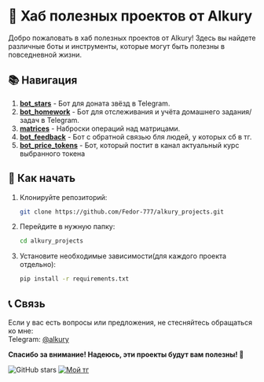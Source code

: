 # 🌟 Хаб полезных проектов от Alkury

Добро пожаловать в хаб полезных проектов от Alkury! Здесь вы найдете различные боты и инструменты, которые могут быть полезны в повседневной жизни.

## 📚 Навигация

1. **[bot_stars](https://github.com/Fedor-777/alkury_projects/tree/main/bot_stars)** - Бот для доната звёзд в Telegram.
2. **[bot_homework](https://github.com/Fedor-777/alkury_projects/tree/main/bot_homework)** - Бот для отслеживания и учёта домашнего задания/задач в Telegram.
3. **[matrices](https://github.com/Fedor-777/alkury_projects/tree/main/matrices)** - Наброски операций над матрицами.
4. **[bot_feedback](https://github.com/Fedor-777/alkury_projects/tree/main/bot_feedback)** - Бот с обратной связью бля людей, у которых сб в тг.
5. **[bot_price_tokens](https://github.com/Fedor-777/alkury_projects/tree/main/bot_privce_tokens)** - Бот, который постит в канал актуальный курс выбранного токена

## 📌 Как начать

1. Клонируйте репозиторий:
   ```bash
   git clone https://github.com/Fedor-777/alkury_projects.git
   ```
2. Перейдите в нужную папку:
   ```bash
   cd alkury_projects
   ```
3. Установите необходимые зависимости(для каждого проекта отдельно):
   ```bash
   pip install -r requirements.txt
   ```
## 📞 Связь
Если у вас есть вопросы или предложения, не стесняйтесь обращаться ко мне:<br>
Telegram: [@alkury](https://t.me/alkury)<br>

**Спасибо за внимание! Надеюсь, эти проекты будут вам полезны! 🚀**

![GitHub stars](https://img.shields.io/github/stars/Fedor-777/alkury_projects?style=social) [![Мой тг](https://img.shields.io/badge/Join%20us%20on%20Telegram-0088cc?style=flat&logo=telegram&logoColor=white)](https://t.me/scripts_logovo)

